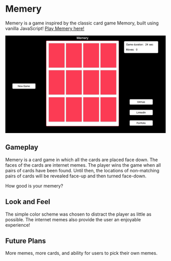# Memery

Memery is a game inspired by the classic card game Memory, built using vanilla JavaScript! <a href="http://kevinnn.co/memery/" target="_blank">Play Memery here!</a>

![](assets/images/memery.png)

## Gameplay

Memery is a card game in which all the cards are placed face down. The faces of the cards are internet memes. The player wins the game when all pairs of cards have been found. Until then, the locations of non-matching pairs of cards will be revealed face-up and then turned face-down.

How good is your memery?

## Look and Feel

The simple color scheme was chosen to distract the player as little as possible. The internet memes also provide the user an enjoyable experience!

## Future Plans

More memes, more cards, and ability for users to pick their own memes.
